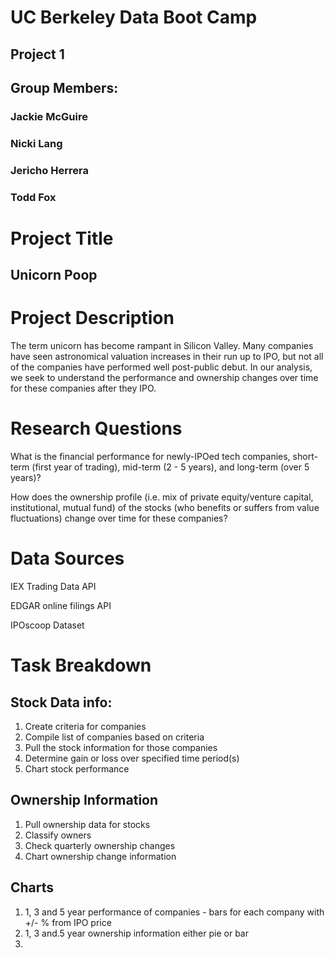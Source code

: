 # UC Berkeley Data Boot Camp 
## Project 1

## Group Members:
### Jackie McGuire
### Nicki Lang
### Jericho Herrera
### Todd Fox

# Project Title
## Unicorn Poop

# Project Description
The term unicorn has become rampant in Silicon Valley. 
Many companies have seen astronomical valuation increases in their run up to IPO, but not all of the companies have performed well post-public debut. 
In our analysis, we seek to understand the performance and ownership changes over time for these companies after they IPO. 

# Research Questions
What is the financial performance for newly-IPOed tech companies, short-term (first year of trading), mid-term (2 - 5 years), 
and long-term (over 5 years)?

How does the ownership profile (i.e. mix of private equity/venture capital, institutional, mutual fund) of the stocks (who benefits or suffers from value fluctuations) change over time for these companies?

# Data Sources
IEX Trading Data API

EDGAR online filings API

IPOscoop Dataset




# Task Breakdown
## Stock Data info:
1)	Create criteria for companies
2)	Compile list of companies based on criteria
3)	Pull the stock information for those companies
4)	Determine gain or loss over specified time period(s)
5)	Chart stock performance

## Ownership Information 
1)	Pull ownership data for stocks
2)	Classify owners
3)	Check quarterly ownership changes
4)	Chart ownership change information

## Charts
1) 1, 3 and 5 year performance of companies - bars for each company with +/- % from IPO price 
2) 1, 3 and.5 year ownership information either pie or bar
3) 
